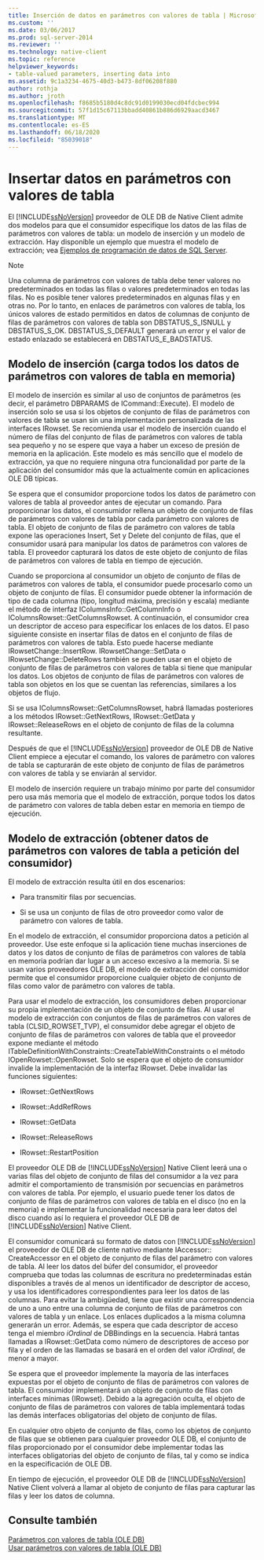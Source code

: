 ```yaml
---
title: Inserción de datos en parámetros con valores de tabla | Microsoft Docs
ms.custom: ''
ms.date: 03/06/2017
ms.prod: sql-server-2014
ms.reviewer: ''
ms.technology: native-client
ms.topic: reference
helpviewer_keywords:
- table-valued parameters, inserting data into
ms.assetid: 9c1a3234-4675-40d3-b473-8df06208f880
author: rothja
ms.author: jroth
ms.openlocfilehash: f8685b5180d4c8dc91d0199030ecd04fdcbec994
ms.sourcegitcommit: 57f1d15c67113bbadd40861b886d6929aacd3467
ms.translationtype: MT
ms.contentlocale: es-ES
ms.lasthandoff: 06/18/2020
ms.locfileid: "85039018"
---
```

# <a name="inserting-data-into-table-valued-parameters"></a>Insertar datos en parámetros con valores de tabla
  El [!INCLUDE[ssNoVersion](../../includes/ssnoversion-md.md)] proveedor de OLE DB de Native Client admite dos modelos para que el consumidor especifique los datos de las filas de parámetros con valores de tabla: un modelo de inserción y un modelo de extracción. Hay disponible un ejemplo que muestra el modelo de extracción; vea [Ejemplos de programación de datos de SQL Server](https://msftdpprodsamples.codeplex.com/).  
  
> [!NOTE]  
>  Una columna de parámetros con valores de tabla debe tener valores no predeterminados en todas las filas o valores predeterminados en todas las filas. No es posible tener valores predeterminados en algunas filas y en otras no. Por lo tanto, en enlaces de parámetros con valores de tabla, los únicos valores de estado permitidos en datos de columnas de conjunto de filas de parámetros con valores de tabla son DBSTATUS_S_ISNULL y DBSTATUS_S_OK. DBSTATUS_S_DEFAULT generará un error y el valor de estado enlazado se establecerá en DBSTATUS_E_BADSTATUS.  
  
## <a name="push-model-loads-all-table-valued-paremeter-data-in-memory"></a>Modelo de inserción (carga todos los datos de parámetros con valores de tabla en memoria)  
 El modelo de inserción es similar al uso de conjuntos de parámetros (es decir, el parámetro DBPARAMS de ICommand::Execute). El modelo de inserción solo se usa si los objetos de conjunto de filas de parámetros con valores de tabla se usan sin una implementación personalizada de las interfaces IRowset. Se recomienda usar el modelo de inserción cuando el número de filas del conjunto de filas de parámetros con valores de tabla sea pequeño y no se espere que vaya a haber un exceso de presión de memoria en la aplicación. Este modelo es más sencillo que el modelo de extracción, ya que no requiere ninguna otra funcionalidad por parte de la aplicación del consumidor más que la actualmente común en aplicaciones OLE DB típicas.  
  
 Se espera que el consumidor proporcione todos los datos de parámetro con valores de tabla al proveedor antes de ejecutar un comando. Para proporcionar los datos, el consumidor rellena un objeto de conjunto de filas de parámetros con valores de tabla por cada parámetro con valores de tabla. El objeto de conjunto de filas de parámetro con valores de tabla expone las operaciones Insert, Set y Delete del conjunto de filas, que el consumidor usará para manipular los datos de parámetros con valores de tabla. El proveedor capturará los datos de este objeto de conjunto de filas de parámetros con valores de tabla en tiempo de ejecución.  
  
 Cuando se proporciona al consumidor un objeto de conjunto de filas de parámetros con valores de tabla, el consumidor puede procesarlo como un objeto de conjunto de filas. El consumidor puede obtener la información de tipo de cada columna (tipo, longitud máxima, precisión y escala) mediante el método de interfaz IColumnsInfo::GetColumnInfo o IColumnsRowset::GetColumnsRowset. A continuación, el consumidor crea un descriptor de acceso para especificar los enlaces de los datos. El paso siguiente consiste en insertar filas de datos en el conjunto de filas de parámetros con valores de tabla. Esto puede hacerse mediante IRowsetChange::InsertRow. IRowsetChange::SetData o IRowsetChange::DeleteRows también se pueden usar en el objeto de conjunto de filas de parámetros con valores de tabla si tiene que manipular los datos. Los objetos de conjunto de filas de parámetros con valores de tabla son objetos en los que se cuentan las referencias, similares a los objetos de flujo.  
  
 Si se usa IColumnsRowset::GetColumnsRowset, habrá llamadas posteriores a los métodos IRowset::GetNextRows, IRowset::GetData y IRowset::ReleaseRows en el objeto de conjunto de filas de la columna resultante.  
  
 Después de que el [!INCLUDE[ssNoVersion](../../includes/ssnoversion-md.md)] proveedor de OLE DB de Native Client empiece a ejecutar el comando, los valores de parámetro con valores de tabla se capturarán de este objeto de conjunto de filas de parámetros con valores de tabla y se enviarán al servidor.  
  
 El modelo de inserción requiere un trabajo mínimo por parte del consumidor pero usa más memoria que el modelo de extracción, porque todos los datos de parámetro con valores de tabla deben estar en memoria en tiempo de ejecución.  
  
## <a name="pull-model-obtaining-table-valued-parameter-data-on-demand-from-the-consumer"></a>Modelo de extracción (obtener datos de parámetros con valores de tabla a petición del consumidor)  
 El modelo de extracción resulta útil en dos escenarios:  
  
-   Para transmitir filas por secuencias.  
  
-   Si se usa un conjunto de filas de otro proveedor como valor de parámetro con valores de tabla.  
  
 En el modelo de extracción, el consumidor proporciona datos a petición al proveedor. Use este enfoque si la aplicación tiene muchas inserciones de datos y los datos de conjunto de filas de parámetros con valores de tabla en memoria podrían dar lugar a un acceso excesivo a la memoria. Si se usan varios proveedores OLE DB, el modelo de extracción del consumidor permite que el consumidor proporcione cualquier objeto de conjunto de filas como valor de parámetro con valores de tabla.  
  
 Para usar el modelo de extracción, los consumidores deben proporcionar su propia implementación de un objeto de conjunto de filas. Al usar el modelo de extracción con conjuntos de filas de parámetros con valores de tabla (CLSID_ROWSET_TVP), el consumidor debe agregar el objeto de conjunto de filas de parámetros con valores de tabla que el proveedor expone mediante el método ITableDefinitionWithConstraints::CreateTableWithConstraints o el método IOpenRowset::OpenRowset. Solo se espera que el objeto de consumidor invalide la implementación de la interfaz IRowset. Debe invalidar las funciones siguientes:  
  
-   IRowset::GetNextRows  
  
-   IRowset::AddRefRows  
  
-   IRowset::GetData  
  
-   IRowset::ReleaseRows  
  
-   IRowset::RestartPosition  
  
 El proveedor OLE DB de [!INCLUDE[ssNoVersion](../../includes/ssnoversion-md.md)] Native Client leerá una o varias filas del objeto de conjunto de filas del consumidor a la vez para admitir el comportamiento de transmisión por secuencias en parámetros con valores de tabla. Por ejemplo, el usuario puede tener los datos de conjunto de filas de parámetros con valores de tabla en el disco (no en la memoria) e implementar la funcionalidad necesaria para leer datos del disco cuando así lo requiera el proveedor OLE DB de [!INCLUDE[ssNoVersion](../../includes/ssnoversion-md.md)] Native Client.  
  
 El consumidor comunicará su formato de datos con [!INCLUDE[ssNoVersion](../../includes/ssnoversion-md.md)] el proveedor de OLE DB de cliente nativo mediante IAccessor:: CreateAccessor en el objeto de conjunto de filas del parámetro con valores de tabla. Al leer los datos del búfer del consumidor, el proveedor comprueba que todas las columnas de escritura no predeterminadas están disponibles a través de al menos un identificador de descriptor de acceso, y usa los identificadores correspondientes para leer los datos de las columnas. Para evitar la ambigüedad, tiene que existir una correspondencia de uno a uno entre una columna de conjunto de filas de parámetros con valores de tabla y un enlace. Los enlaces duplicados a la misma columna generarán un error. Además, se espera que cada descriptor de acceso tenga el miembro *iOrdinal* de DBBindings en la secuencia. Habrá tantas llamadas a IRowset::GetData como número de descriptores de acceso por fila y el orden de las llamadas se basará en el orden del valor *iOrdinal*, de menor a mayor.  
  
 Se espera que el proveedor implemente la mayoría de las interfaces expuestas por el objeto de conjunto de filas de parámetros con valores de tabla. El consumidor implementará un objeto de conjunto de filas con interfaces mínimas (IRowset). Debido a la agregación oculta, el objeto de conjunto de filas de parámetros con valores de tabla implementará todas las demás interfaces obligatorias del objeto de conjunto de filas.  
  
 En cualquier otro objeto de conjunto de filas, como los objetos de conjunto de filas que se obtienen para cualquier proveedor OLE DB, el conjunto de filas proporcionado por el consumidor debe implementar todas las interfaces obligatorias del objeto de conjunto de filas, tal y como se indica en la especificación de OLE DB.  
  
 En tiempo de ejecución, el proveedor OLE DB de [!INCLUDE[ssNoVersion](../../includes/ssnoversion-md.md)] Native Client volverá a llamar al objeto de conjunto de filas para capturar las filas y leer los datos de columna.  
  
## <a name="see-also"></a>Consulte también  
 [Parámetros con valores de tabla &#40;OLE DB&#41;](table-valued-parameters-ole-db.md)   
 [Usar parámetros con valores de tabla &#40;OLE DB&#41;](../native-client-ole-db-how-to/use-table-valued-parameters-ole-db.md)  
  

